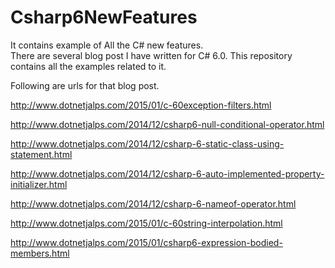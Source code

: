 Csharp6NewFeatures
==================
It contains example of All the C# new features.  
There are several blog post I have written for C# 6.0. This repository contains all the examples related to it.

Following are urls for that blog post.

http://www.dotnetjalps.com/2015/01/c-60exception-filters.html

http://www.dotnetjalps.com/2014/12/csharp6-null-conditional-operator.html

http://www.dotnetjalps.com/2014/12/csharp-6-static-class-using-statement.html

http://www.dotnetjalps.com/2014/12/csharp-6-auto-implemented-property-initializer.html

http://www.dotnetjalps.com/2014/12/csharp-6-nameof-operator.html

http://www.dotnetjalps.com/2015/01/c-60string-interpolation.html

http://www.dotnetjalps.com/2015/01/csharp6-expression-bodied-members.html
